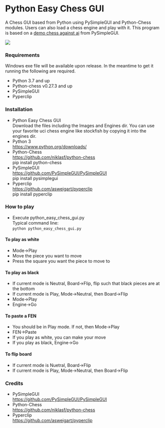 # Python Easy Chess GUI
A Chess GUI based from Python using PySimpleGUI and Python-Chess modules. Users can also load a chess engine and play with it. This program is based on a [demo chess against ai](https://github.com/PySimpleGUI/PySimpleGUI/tree/master/Chess) from PySimpleGUI.<br>

![](https://i.imgur.com/mAyP8Za.png)

### Requirements
Windows exe file will be available upon release. In the meantime to get it running the following are required.
* Python 3.7 and up
* Python-chess v0.27.3 and up
* PySimpleGUI
* Pyperclip

### Installation
* Python Easy Chess GUI<br>
Download the files including the Images and Engines dir. You can use your favorite uci chess engine like stockfish by copying it into the engines dir.
* Python 3<br>
https://www.python.org/downloads/
* Python-Chess<br>
https://github.com/niklasf/python-chess<br>
pip install python-chess
* PySimpleGUI<br>
https://github.com/PySimpleGUI/PySimpleGUI<br>
pip install pysimplegui
* Pyperclip<br>
https://github.com/asweigart/pyperclip<br>
pip install pyperclip

### How to play
* Execute python_easy_chess_gui.py<br>
Typical command line:<br>
`python python_easy_chess_gui.py`

#### To play as white
* Mode->Play
* Move the piece you want to move
* Press the square you want the piece to move to

#### To play as black
* If current mode is Neutral, Board->Flip, flip such that black pieces are at the bottom
* If current mode is Play, Mode->Neutral, then Board->Flip
* Mode->Play
* Engine->Go

#### To paste a FEN
* You should be in Play mode. If not, then Mode->Play
* FEN->Paste
* If you play as white, you can make your move
* If you play as black, Engine->Go

#### To flip board
* If current mode is Nuetral, Board->Flip
* If current mode is Play, Mode->Neutral, then Board->Flip

### Credits
* PySimpleGUI<br>
https://github.com/PySimpleGUI/PySimpleGUI
* Python-Chess<br>
https://github.com/niklasf/python-chess
* Pyperclip<br>
https://github.com/asweigart/pyperclip
